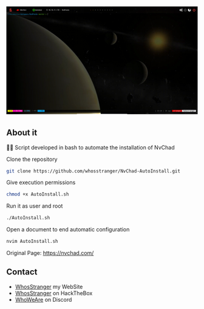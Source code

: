 <h1 align="center">
  <img src="https://github.com/whosstranger/Autopwns/blob/master/Images/Terminal.gif" alt="WhosStranger" />
</h1>

## About it
👨‍💻 Script developed in bash to automate the installation of NvChad

Clone the repository

```sh
git clone https://github.com/whosstranger/NvChad-AutoInstall.git
```

Give execution permissions

```sh
chmod +x AutoInstall.sh
```

Run it as user and root

```sh
./AutoInstall.sh
```

Open a document to end automatic configuration

```sh
nvim AutoInstall.sh
```

Original Page: https://nvchad.com/

## Contact
- [WhosStranger](https://whosstranger.github.io/) my WebSite
- [WhosStranger](https://app.hackthebox.com/profile/805901) on HackTheBox
- [WhoWeAre](https://discord.gg/guJrpySjJZ) on Discord
